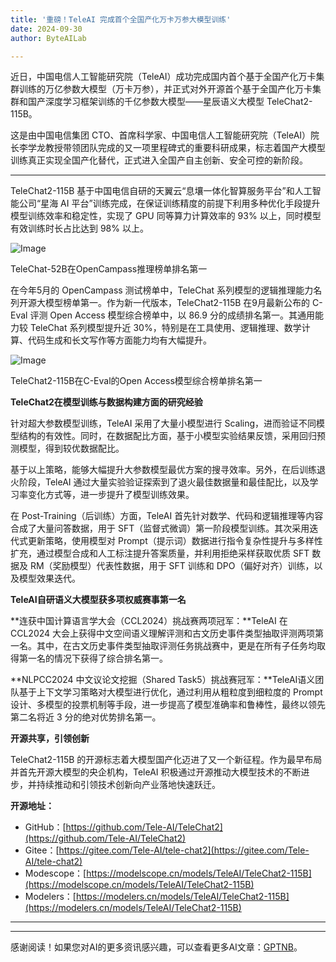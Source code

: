 ```yaml
---
title: '重磅！TeleAI 完成首个全国产化万卡万参大模型训练'
date: 2024-09-30
author: ByteAILab

---
```


近日，中国电信人工智能研究院（TeleAI）成功完成国内首个基于全国产化万卡集群训练的万亿参数大模型（万卡万参），并正式对外开源首个基于全国产化万卡集群和国产深度学习框架训练的千亿参数大模型——星辰语义大模型 TeleChat2-115B。

这是由中国电信集团 CTO、首席科学家、中国电信人工智能研究院（TeleAI）院长李学龙教授带领团队完成的又一项里程碑式的重要科研成果，标志着国产大模型训练真正实现全国产化替代，正式进入全国产自主创新、安全可控的新阶段。

---


TeleChat2-115B 基于中国电信自研的天翼云“息壤一体化智算服务平台”和人工智能公司“星海 AI 平台”训练完成，在保证训练精度的前提下利用多种优化手段提升模型训练效率和稳定性，实现了 GPU 同等算力计算效率的 93% 以上，同时模型有效训练时长占比达到 98% 以上。

![Image](https://p3-sign.toutiaoimg.com/tos-cn-i-axegupay5k/8468a7db422c4f03a6337f939497fde2~noop.image?_iz=58558&amp;from=article.pc_detail&amp;lk3s=953192f4&amp;x-expires=1728203966&amp;x-signature=dRwfBJB7CQUxmd27CncMVXIRq0Y%3D)

TeleChat-52B在OpenCampass推理榜单排名第一

在今年5月的 OpenCampass 测试榜单中，TeleChat 系列模型的逻辑推理能力名列开源大模型榜单第一。作为新一代版本，TeleChat2-115B 在9月最新公布的 C-Eval 评测 Open Access 模型综合榜单中，以 86.9 分的成绩排名第一。其通用能力较 TeleChat 系列模型提升近 30%，特别是在工具使用、逻辑推理、数学计算、代码生成和长文写作等方面能力均有大幅提升。

![Image](https://p26-sign.toutiaoimg.com/tos-cn-i-6w9my0ksvp/8f308a41b81c4e43a4877bc6d92162c2~noop.image?_iz=58558&amp;from=article.pc_detail&amp;lk3s=953192f4&amp;x-expires=1728203966&amp;x-signature=dyUe%2FElweexTSsxJSGo0H%2FjVJiQ%3D)

TeleChat2-115B在C-Eval的Open Access模型综合榜单排名第一

**TeleChat2在模型训练与数据构建方面的研究经验**

针对超大参数模型训练，TeleAI 采用了大量小模型进行 Scaling，进而验证不同模型结构的有效性。同时，在数据配比方面，基于小模型实验结果反馈，采用回归预测模型，得到较优数据配比。

基于以上策略，能够大幅提升大参数模型最优方案的搜寻效率。另外，在后训练退火阶段，TeleAI 通过大量实验验证探索到了退火最佳数据量和最佳配比，以及学习率变化方式等，进一步提升了模型训练效果。

在 Post-Training（后训练）方面，TeleAI 首先针对数学、代码和逻辑推理等内容合成了大量问答数据，用于 SFT（监督式微调）第一阶段模型训练。其次采用迭代式更新策略，使用模型对 Prompt（提示词）数据进行指令复杂性提升与多样性扩充，通过模型合成和人工标注提升答案质量，并利用拒绝采样获取优质 SFT 数据及 RM（奖励模型）代表性数据，用于 SFT 训练和 DPO（偏好对齐）训练，以及模型效果迭代。

**TeleAI自研语义大模型获多项权威赛事第一名**

**连获中国计算语言学大会（CCL2024）挑战赛两项冠军：**TeleAI 在 CCL2024 大会上获得中文空间语义理解评测和古文历史事件类型抽取评测两项第一名。其中，在古文历史事件类型抽取评测任务挑战赛中，更是在所有子任务均取得第一名的情况下获得了综合排名第一。

**NLPCC2024 中文议论文挖掘（Shared Task5）挑战赛冠军：**TeleAI语义团队基于上下文学习策略对大模型进行优化，通过利用从粗粒度到细粒度的 Prompt 设计、多模型的投票机制等手段，进一步提高了模型准确率和鲁棒性，最终以领先第二名将近 3 分的绝对优势排名第一。

**开源共享，引领创新**

TeleChat2-115B 的开源标志着大模型国产化迈进了又一个新征程。作为最早布局并首先开源大模型的央企机构，TeleAI 积极通过开源推动大模型技术的不断进步，并持续推动和引领技术创新向产业落地快速跃迁。

**开源地址：**
- GitHub：[https://github.com/Tele-AI/TeleChat2](https://github.com/Tele-AI/TeleChat2)
- Gitee：[https://gitee.com/Tele-AI/tele-chat2](https://gitee.com/Tele-AI/tele-chat2)
- Modescope：[https://modelscope.cn/models/TeleAI/TeleChat2-115B](https://modelscope.cn/models/TeleAI/TeleChat2-115B)
- Modelers：[https://modelers.cn/models/TeleAI/TeleChat2-115B](https://modelers.cn/models/TeleAI/TeleChat2-115B)

---
---
感谢阅读！如果您对AI的更多资讯感兴趣，可以查看更多AI文章：[GPTNB](https://gptnb.com)。